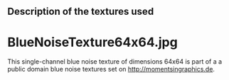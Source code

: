 Description of the textures used
---------------------------------

# BlueNoiseTexture64x64.jpg

This single-channel blue noise texture of dimensions 64x64 is part of a
a public domain blue noise textures set on http://momentsingraphics.de.
